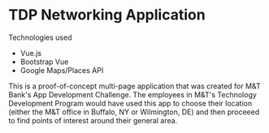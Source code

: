 # TDP Networking Application

Technologies used
* Vue.js
* Bootstrap Vue
* Google Maps/Places API

This is a proof-of-concept multi-page application that was created for M&T Bank's App Development Challenge.  The employees in M&T's Technology Development Program would have used this app to choose their location (either the M&T office in Buffalo, NY or Wilmington, DE) and then proceeed to find points of interest around their general area.
